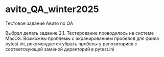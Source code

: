 # avito_QA_winter2025
Тестовое задание Авито по QA

Выбрал делать задание 2.1. 
Тестирование проводилось на системе MacOS. Возможны проблемы с экранированием пробелов для файла pytest.ini, рекомендуется убрать пробелы у репозиториев с соответсвующей заменой директорий в pytest.ini
